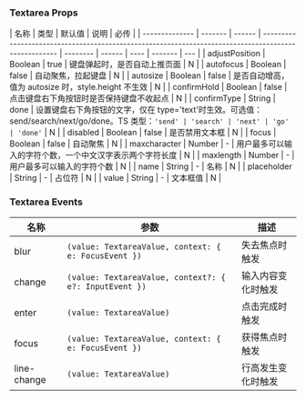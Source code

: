### Textarea Props

| 名称           | 类型    | 默认值 | 说明                                                                                                 | 必传     |
| -------------- | ------- | ------ | ---------------------------------------------------------------------------------------------------- | -------- | ------ | ---- | ------- | --- |
| adjustPosition | Boolean | true   | 键盘弹起时，是否自动上推页面                                                                         | N        |
| autofocus      | Boolean | false  | 自动聚焦，拉起键盘                                                                                   | N        |
| autosize       | Boolean | false  | 是否自动增高，值为 autosize 时，style.height 不生效                                                  | N        |
| confirmHold    | Boolean | false  | 点击键盘右下角按钮时是否保持键盘不收起点                                                             | N        |
| confirmType    | String  | done   | 设置键盘右下角按钮的文字，仅在 type='text'时生效。可选值：send/search/next/go/done。TS 类型：`'send' | 'search' | 'next' | 'go' | 'done'` | N   |
| disabled       | Boolean | false  | 是否禁用文本框                                                                                       | N        |
| focus          | Boolean | false  | 自动聚焦                                                                                             | N        |
| maxcharacter   | Number  | -      | 用户最多可以输入的字符个数，一个中文汉字表示两个字符长度                                             | N        |
| maxlength      | Number  | -      | 用户最多可以输入的字符个数                                                                           | N        |
| name           | String  | -      | 名称                                                                                                 | N        |
| placeholder    | String  | -      | 占位符                                                                                               | N        |
| value          | String  | -      | 文本框值                                                                                             | N        |

### Textarea Events

| 名称        | 参数                                                   | 描述               |
| ----------- | ------------------------------------------------------ | ------------------ |
| blur        | `(value: TextareaValue, context: { e: FocusEvent })`   | 失去焦点时触发     |
| change      | `(value: TextareaValue, context?: { e?: InputEvent })` | 输入内容变化时触发 |
| enter       | `(value: TextareaValue)`                               | 点击完成时触发     |
| focus       | `(value: TextareaValue, context: { e: FocusEvent })`   | 获得焦点时触发     |
| line-change | `(value: TextareaValue)`                               | 行高发生变化时触发 |
